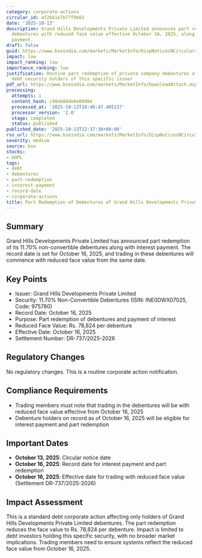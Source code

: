```yaml
---
category: corporate-actions
circular_id: af2bb1e7b77f9601
date: '2025-10-13'
description: Grand Hills Developments Private Limited announces part redemption of
  debentures with reduced face value effective October 16, 2025, along with interest
  payment.
draft: false
guid: https://www.bseindia.com/markets/MarketInfo/DispNoticesNCirculars.aspx?Noticeid={CE2EB495-8C32-4295-91A0-85F009163285}&noticeno=20251013-12&dt=10/13/2025&icount=12&totcount=65&flag=0
impact: low
impact_ranking: low
importance_ranking: low
justification: Routine part redemption of private company debentures affecting only
  debt security holders of this specific issuer
pdf_url: https://www.bseindia.com/markets/MarketInfo/DownloadAttach.aspx?id=20251013-12&attachedId=
processing:
  attempts: 1
  content_hash: c90eb88de0e0898e
  processed_at: '2025-10-13T18:48:47.485137'
  processor_version: '2.0'
  stage: completed
  status: published
published_date: '2025-10-13T12:37:30+00:00'
rss_url: https://www.bseindia.com/markets/MarketInfo/DispNoticesNCirculars.aspx?Noticeid={CE2EB495-8C32-4295-91A0-85F009163285}&noticeno=20251013-12&dt=10/13/2025&icount=12&totcount=65&flag=0
severity: medium
source: bse
stocks:
- GHPL
tags:
- debt
- debentures
- part-redemption
- interest-payment
- record-date
- corporate-actions
title: Part Redemption of Debentures of Grand Hills Developments Private Limited
---
```


## Summary

Grand Hills Developments Private Limited has announced part redemption of its 11.70% non-convertible debentures along with interest payment. The record date is set for October 16, 2025, and trading in these debentures will commence with reduced face value from the same date.

## Key Points

- Issuer: Grand Hills Developments Private Limited
- Security: 11.70% Non-Convertible Debentures (ISIN: INE0DWX07025, Code: 975780)
- Record Date: October 16, 2025
- Purpose: Part redemption of debentures and payment of interest
- Reduced Face Value: Rs. 78,824 per debenture
- Effective Date: October 16, 2025
- Settlement Number: DR-737/2025-2026

## Regulatory Changes

No regulatory changes. This is a routine corporate action notification.

## Compliance Requirements

- Trading members must note that trading in the debentures will be with reduced face value effective from October 16, 2025
- Debenture holders on record as of October 16, 2025 will be eligible for interest payment and part redemption

## Important Dates

- **October 13, 2025**: Circular notice date
- **October 16, 2025**: Record date for interest payment and part redemption
- **October 16, 2025**: Effective date for trading with reduced face value (Settlement DR-737/2025-2026)

## Impact Assessment

This is a standard debt corporate action affecting only holders of Grand Hills Developments Private Limited debentures. The part redemption reduces the face value to Rs. 78,824 per debenture. Impact is limited to debt investors holding this specific security, with no broader market implications. Trading members need to ensure systems reflect the reduced face value from October 16, 2025.